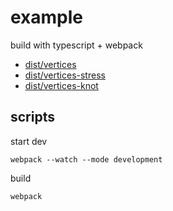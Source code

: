 # example
build with typescript + webpack

- [dist/vertices](https://jniac.github.io/three-point-text-helper/tests/examples-webpack/dist/vertices/)
- [dist/vertices-stress](https://jniac.github.io/three-point-text-helper/tests/examples-webpack/dist/vertices-stress/)
- [dist/vertices-knot](https://jniac.github.io/three-point-text-helper/tests/examples-webpack/dist/vertices-knot/)

## scripts
start dev
```shell
webpack --watch --mode development
```

build 
```shell
webpack
```
